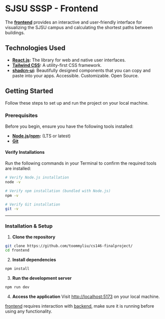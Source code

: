 # SJSU SSSP - Frontend

The **[frontend](/frontend)** provides an interactive and user-friendly interface for visualizing the SJSU campus and calculating the shortest paths between buildings.

## Technologies Used

- **[React.js](https://react.dev/):** The library for web and native user interfaces.
- **[Tailwind CSS](https://tailwindcss.com/):** A utility-first CSS framework.
- **[shadcn-ui](https://ui.shadcn.com/):** Beautifully designed components that you can copy and paste into your apps. Accessible. Customizable. Open Source.

## Getting Started

Follow these steps to set up and run the project on your local machine.

### Prerequisites

Before you begin, ensure you have the following tools installed:

- **[Node.js](https://nodejs.org/)/[npm](https://npmjs.com):** (LTS or latest)
- **[Git](https://git-scm.com/downloads)**

#### Verify Installations

Run the following commands in your Terminal to confirm the required tools are installed:

```bash
# Verify Node.js installation
node -v

# Verify npm installation (bundled with Node.js)
npm -v

# Verify Git installation
git -v
```
---

### Installation & Setup

1. **Clone the repository**
```bash
git clone https://github.com/toommyliu/cs146-finalproject/
cd frontend
```

2. **Install dependencies**
```bash
npm install
```

3. **Run the development server**
```bash
npm run dev
```

4. **Access the application**
Visit [http://localhost:5173](http://localhost:5173) on your local machine.

[frontend](/frontend/) requires interaction with [backend](../backend/), make sure it is running before using any functionality.
